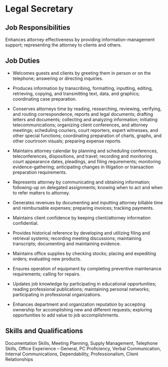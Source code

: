 # Legal Secretary

## Job Responsibilities

Enhances attorney effectiveness by providing information-management support; representing the attorney to clients and others.

## Job Duties

* Welcomes guests and clients by greeting them in person or on the telephone; answering or directing inquiries.

* Produces information by transcribing, formatting, inputting, editing, retrieving, copying, and transmitting text, data, and graphics; coordinating case preparation.

* Conserves attorneys time by reading, researching, reviewing, verifying, and routing correspondence, reports and legal documents; drafting letters and documents; collecting and analyzing information; initiating telecommunications; organizing client conferences, and attorney meetings; scheduling couriers, court reporters, expert witnesses, and other special functions; coordinating preparation of charts, graphs, and other courtroom visuals; preparing expense reports.

* Maintains attorney calendar by planning and scheduling conferences, teleconferences, dispositions, and travel; recording and monitoring court appearance dates, pleadings, and filing requirements; monitoring evidence-gathering; anticipating changes in litigation or transaction preparation requirements.

* Represents attorney by communicating and obtaining information; following-up on delegated assignments; knowing when to act and when to refer matters to attorney.

* Generates revenues by documenting and inputting attorney billable time and reimbursable expenses; preparing invoices; tracking payments.

* Maintains client confidence by keeping client/attorney information confidential.

* Provides historical reference by developing and utilizing filing and retrieval systems; recording meeting discussions; maintaining transcripts; documenting and maintaining evidence.

* Maintains office supplies by checking stocks; placing and expediting orders; evaluating new products.

* Ensures operation of equipment by completing preventive maintenance requirements; calling for repairs.

* Updates job knowledge by participating in educational opportunities; reading professional publications; maintaining personal networks; participating in professional organizations.

* Enhances department and organization reputation by accepting ownership for accomplishing new and different requests; exploring opportunities to add value to job accomplishments.

## Skills and Qualifications

Documentation Skills, Meeting Planning, Supply Management, Telephone Skills, Office Experience &#x2013; General, PC Proficiency, Verbal Communication, Internal Communications, Dependability, Professionalism, Client Relationships

